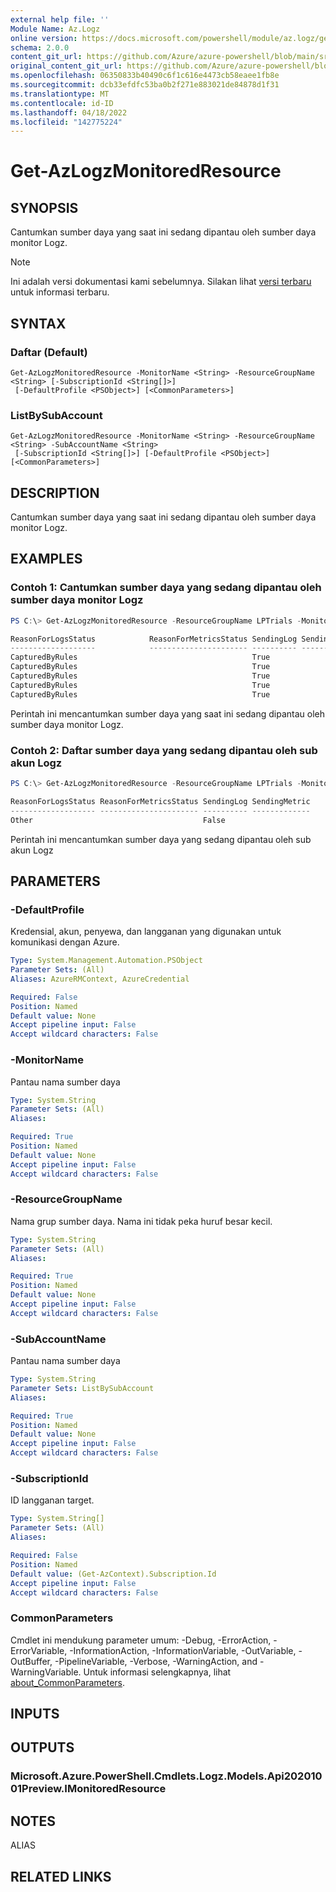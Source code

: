 ```yaml
---
external help file: ''
Module Name: Az.Logz
online version: https://docs.microsoft.com/powershell/module/az.logz/get-azlogzmonitoredresource
schema: 2.0.0
content_git_url: https://github.com/Azure/azure-powershell/blob/main/src/Logz/help/Get-AzLogzMonitoredResource.md
original_content_git_url: https://github.com/Azure/azure-powershell/blob/main/src/Logz/help/Get-AzLogzMonitoredResource.md
ms.openlocfilehash: 06350833b40490c6f1c616e4473cb58eaee1fb8e
ms.sourcegitcommit: dcb33efdfc53ba0b2f271e883021de84878d1f31
ms.translationtype: MT
ms.contentlocale: id-ID
ms.lasthandoff: 04/18/2022
ms.locfileid: "142775224"
---
```

# Get-AzLogzMonitoredResource

## SYNOPSIS
Cantumkan sumber daya yang saat ini sedang dipantau oleh sumber daya monitor Logz.

> [!NOTE]
>Ini adalah versi dokumentasi kami sebelumnya. Silakan lihat [versi terbaru](/powershell/module/az.logz/get-azlogzmonitoredresource) untuk informasi terbaru.

## SYNTAX

### Daftar (Default)
```
Get-AzLogzMonitoredResource -MonitorName <String> -ResourceGroupName <String> [-SubscriptionId <String[]>]
 [-DefaultProfile <PSObject>] [<CommonParameters>]
```

### ListBySubAccount
```
Get-AzLogzMonitoredResource -MonitorName <String> -ResourceGroupName <String> -SubAccountName <String>
 [-SubscriptionId <String[]>] [-DefaultProfile <PSObject>] [<CommonParameters>]
```

## DESCRIPTION
Cantumkan sumber daya yang saat ini sedang dipantau oleh sumber daya monitor Logz.

## EXAMPLES

### Contoh 1: Cantumkan sumber daya yang sedang dipantau oleh sumber daya monitor Logz
```powershell
PS C:\> Get-AzLogzMonitoredResource -ResourceGroupName LPTrials -MonitorName lpatlogz

ReasonForLogsStatus            ReasonForMetricsStatus SendingLog SendingMetric
-------------------            ---------------------- ---------- -------------
CapturedByRules                                       True
CapturedByRules                                       True
CapturedByRules                                       True
CapturedByRules                                       True
CapturedByRules                                       True
```

Perintah ini mencantumkan sumber daya yang saat ini sedang dipantau oleh sumber daya monitor Logz.

### Contoh 2: Daftar sumber daya yang sedang dipantau oleh sub akun Logz
```powershell
PS C:\> Get-AzLogzMonitoredResource -ResourceGroupName LPTrials -MonitorName lpatlogz -SubAccountName lpslogzsubaccount

ReasonForLogsStatus ReasonForMetricsStatus SendingLog SendingMetric
------------------- ---------------------- ---------- -------------
Other                                      False
```

Perintah ini mencantumkan sumber daya yang sedang dipantau oleh sub akun Logz

## PARAMETERS

### -DefaultProfile
Kredensial, akun, penyewa, dan langganan yang digunakan untuk komunikasi dengan Azure.

```yaml
Type: System.Management.Automation.PSObject
Parameter Sets: (All)
Aliases: AzureRMContext, AzureCredential

Required: False
Position: Named
Default value: None
Accept pipeline input: False
Accept wildcard characters: False
```

### -MonitorName
Pantau nama sumber daya

```yaml
Type: System.String
Parameter Sets: (All)
Aliases:

Required: True
Position: Named
Default value: None
Accept pipeline input: False
Accept wildcard characters: False
```

### -ResourceGroupName
Nama grup sumber daya.
Nama ini tidak peka huruf besar kecil.

```yaml
Type: System.String
Parameter Sets: (All)
Aliases:

Required: True
Position: Named
Default value: None
Accept pipeline input: False
Accept wildcard characters: False
```

### -SubAccountName
Pantau nama sumber daya

```yaml
Type: System.String
Parameter Sets: ListBySubAccount
Aliases:

Required: True
Position: Named
Default value: None
Accept pipeline input: False
Accept wildcard characters: False
```

### -SubscriptionId
ID langganan target.

```yaml
Type: System.String[]
Parameter Sets: (All)
Aliases:

Required: False
Position: Named
Default value: (Get-AzContext).Subscription.Id
Accept pipeline input: False
Accept wildcard characters: False
```

### CommonParameters
Cmdlet ini mendukung parameter umum: -Debug, -ErrorAction, -ErrorVariable, -InformationAction, -InformationVariable, -OutVariable, -OutBuffer, -PipelineVariable, -Verbose, -WarningAction, and -WarningVariable. Untuk informasi selengkapnya, lihat [about_CommonParameters](http://go.microsoft.com/fwlink/?LinkID=113216).

## INPUTS

## OUTPUTS

### Microsoft.Azure.PowerShell.Cmdlets.Logz.Models.Api20201001Preview.IMonitoredResource

## NOTES

ALIAS

## RELATED LINKS

